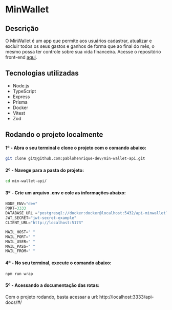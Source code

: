 # MinWallet

## Descrição

O MinWallet é um app que permite aos usuários cadastrar, atualizar e excluir todos os seus gastos e ganhos de forma que ao final do mês, o mesmo possa ter controle sobre sua vida financeira. Acesse o repositório front-end [aqui](https://github.com/pablohenrique-dev/min-wallet-frontend).

## Tecnologias utilizadas

- Node.js
- TypeScript
- Express
- Prisma
- Docker
- Vitest
- Zod

## Rodando o projeto localmente

#### 1º - Abra o seu terminal e clone o projeto com o comando abaixo:

```bash
git clone git@github.com:pablohenrique-dev/min-wallet-api.git
```

#### 2º - Navege para a pasta do projeto:

```bash
cd min-wallet-api/
```

#### 3º - Crie um arquivo .env e cole as informações abaixo:

```js
NODE_ENV="dev"
PORT=3333
DATABASE_URL ="postgresql://docker:docker@localhost:5432/api-minwallet?schema=public"
JWT_SECRET="jwt-secret-example"
CLIENT_URL="http://localhost:5173"

MAIL_HOST=" "
MAIL_PORT=" "
MAIL_USER=" "
MAIL_PASS=" "
MAIL_FROM=" "
```

#### 4º - No seu terminal, execute o comando abaixo:

```bash
npm run wrap
```

#### 5º - Acessando a documentação das rotas:

Com o projeto rodando, basta acessar a url: http://localhost:3333/api-docs/#/
